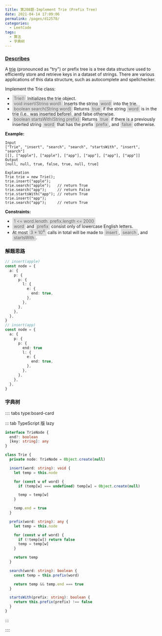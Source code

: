 ```yaml
---
title: 第208题-Implement Trie (Prefix Tree)
date: 2021-04-14 17:09:06
permalink: /pages/d12578/
categories:
  - LeetCode
tags:
  - 算法
  - 字典树
---
```


### [Describes](https://leetcode-cn.com/problems/implement-trie-prefix-tree/)

A [trie](https://en.wikipedia.org/wiki/Trie) (pronounced as "try") or prefix tree is a tree data structure used to efficiently store and retrieve keys in a dataset of strings. There are various applications of this data structure, such as autocomplete and spellchecker.

Implement the Trie class:

- <span style="background: #ddd; color: #666; padding: 3px 5px; border-radius: 2px;">Trie()</span> Initializes the trie object.
- <span style="background: #ddd; color: #666; padding: 3px 5px; border-radius: 2px;">void insert(String word)</span> Inserts the string <span style="background: #ddd; color: #666; padding: 3px 5px; border-radius: 2px;">word</span> into the trie.
- <span style="background: #ddd; color: #666; padding: 3px 5px; border-radius: 2px;">boolean search(String word)</span> Returns <span style="background: #ddd; color: #666; padding: 3px 5px; border-radius: 2px;">true</span> if the string <span style="background: #ddd; color: #666; padding: 3px 5px; border-radius: 2px;">word</span> is in the trie (i.e., was inserted before), and false otherwise.
- <span style="background: #ddd; color: #666; padding: 3px 5px; border-radius: 2px;">boolean startsWith(String prefix)</span> Returns <span style="background: #ddd; color: #666; padding: 3px 5px; border-radius: 2px;">true</span> if there is a previously inserted string <span style="background: #ddd; color: #666; padding: 3px 5px; border-radius: 2px;">word</span> that has the prefix <span style="background: #ddd; color: #666; padding: 3px 5px; border-radius: 2px;">prefix</span>, and <span style="background: #ddd; color: #666; padding: 3px 5px; border-radius: 2px;">false</span> otherwise.

<!-- more -->

**Example:**

```
Input
["Trie", "insert", "search", "search", "startsWith", "insert", "search"]
[[], ["apple"], ["apple"], ["app"], ["app"], ["app"], ["app"]]
Output
[null, null, true, false, true, null, true]

Explanation
Trie trie = new Trie();
trie.insert("apple");
trie.search("apple");   // return True
trie.search("app");     // return False
trie.startsWith("app"); // return True
trie.insert("app");
trie.search("app");     // return True
```

**Constraints:**

- <span style="background: #ddd; color: #666; padding: 3px 5px; border-radius: 2px;">1 <= word.length, prefix.length <= 2000</span>
- <span style="background: #ddd; color: #666; padding: 3px 5px; border-radius: 2px;">word</span> and <span style="background: #ddd; color: #666; padding: 3px 5px; border-radius: 2px;">prefix</span> consist only of lowercase English letters.
- At most <span style="background: #ddd; color: #666; padding: 3px 5px; border-radius: 2px;">3 \* 10<sup>4</sup></span> calls in total will be made to <span style="background: #ddd; color: #666; padding: 3px 5px; border-radius: 2px;">insert</span>, <span style="background: #ddd; color: #666; padding: 3px 5px; border-radius: 2px;">search</span>, and <span style="background: #ddd; color: #666; padding: 3px 5px; border-radius: 2px;">startsWith</span>.

### 解题思路

```TypeScript
// insert(apple)
const node = {
  a: {
    p: {
      p: {
        l: {
          e: {
            end: true,
          },
        },
      },
    },
  },
}
// insert(app)
const node = {
  a: {
    p: {
      p: {
        end: true
        l: {
          e: {
            end: true,
          },
        },
      },
    },
  },
}
```

### 字典树

:::: tabs type:board-card

::: tab TypeScript 版 lazy

```TypeScript
interface TrieNode {
  end?: boolean
  [key: string]: any
}

class Trie {
  private node: TrieNode = Object.create(null)

  insert(word: string): void {
    let temp = this.node

    for (const w of word) {
      if (temp[w] === undefined) temp[w] = Object.create(null)

      temp = temp[w]
    }

    temp.end = true
  }

  prefix(word: string): any {
    let temp = this.node

    for (const w of word) {
      if (!temp[w]) return false
      temp = temp[w]
    }

    return temp
  }

  search(word: string): boolean {
    const temp = this.prefix(word)

    return temp && temp.end === true
  }

  startsWith(prefix: string): boolean {
    return this.prefix(prefix) !== false
  }
}
```

:::

::::
